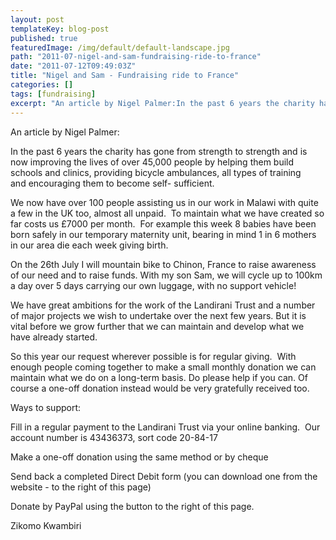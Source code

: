 ```yaml
---
layout: post
templateKey: blog-post
published: true
featuredImage: /img/default/default-landscape.jpg
path: "2011-07-nigel-and-sam-fundraising-ride-to-france"
date: "2011-07-12T09:49:03Z"
title: "Nigel and Sam - Fundraising ride to France"
categories: []
tags: [fundraising]
excerpt: "An article by Nigel Palmer:In the past 6 years the charity has gone from strength to strength and i..."
---
```


An article by Nigel Palmer:

In the past 6 years the charity has gone from strength to strength and is now improving the lives of over 45,000 people by helping them build schools and clinics, providing bicycle ambulances, all types of training and encouraging them to become self- sufficient.

We now have over 100 people assisting us in our work in Malawi with quite a few in the UK too, almost all unpaid.  To maintain what we have created so far costs us £7000 per month.  For example this week 8 babies have been born safely in our temporary maternity unit, bearing in mind 1 in 6 mothers in our area die each week giving birth.

On the 26th July I will mountain bike to Chinon, France to raise awareness of our need and to raise funds. With my son Sam, we will cycle up to 100km a day over 5 days carrying our own luggage, with no support vehicle!

We have great ambitions for the work of the Landirani Trust and a number of major projects we wish to undertake over the next few years. But it is vital before we grow further that we can maintain and develop what we have already started.

So this year our request wherever possible is for regular giving.  With enough people coming together to make a small monthly donation we can maintain what we do on a long-term basis. Do please help if you can. Of course a one-off donation instead would be very gratefully received too.

Ways to support:

Fill in a regular payment to the Landirani Trust via your online banking.  Our account number is 43436373, sort code 20-84-17

Make a one-off donation using the same method or by cheque

Send back a completed Direct Debit form (you can download one from the website - to the right of this page)

Donate by PayPal using the button to the right of this page.

Zikomo Kwambiri

<div>
</div>
